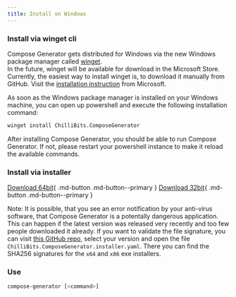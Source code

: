 ```yaml
---
title: Install on Windows
---
```


### Install via winget cli
Compose Generator gets distributed for Windows via the new Windows package manager called [winget](https://github.com/microsoft/winget-cli). <br>
In the future, winget will be available for download in the Microsoft Store. Currently, the easiest way to install winget is, to download it manually from GitHub. Visit the [installation instruction](https://github.com/microsoft/winget-cli#installing-the-client) from Microsoft.

As soon as the Windows package manager is installed on your Windows machine, you can open up powershell and execute the following installation command: <br>
```sh
winget install ChilliBits.ComposeGenerator
```
After installing Compose Generator, you should be able to run Compose Generator. If not, please restart your powershell instance to make it reload the available commands.

### Install via installer

[Download 64bit](https://github.com/compose-generator/compose-generator/releases/latest/download/compose-generator_x64_setup.msi){ .md-button .md-button--primary }
[Download 32bit](https://github.com/compose-generator/compose-generator/releases/latest/download/compose-generator_x86_setup.msi){ .md-button .md-button--primary }

Note: It is possible, that you see an error notification by your anti-virus software, that Compose Generator is a potentally dangerous application. This can happen if the latest version was released very recently and too few people downloaded it already. If you want to validate the file signature, you can visit [this GitHub repo](https://github.com/microsoft/winget-pkgs/tree/master/manifests/c/ChilliBits/ComposeGenerator), select your version and open the file `ChilliBits.ComposeGenerator.installer.yaml`. There you can find the SHA256 signatures for the `x64` and `x86` exe installers.

### Use
```sh
compose-generator [<command>]
```